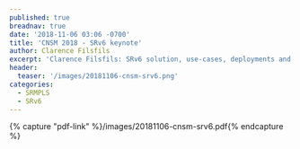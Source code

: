 ```yaml
---
published: true
breadnav: true
date: '2018-11-06 03:06 -0700'
title: 'CNSM 2018 - SRv6 keynote'
author: Clarence Filsfils
excerpt: 'Clarence Filsfils: SRv6 solution, use-cases, deployments and research opportunities'
header:
  teaser: '/images/20181106-cnsm-srv6.png'
categories:
  - SRMPLS
  - SRv6
---    
```


{% capture "pdf-link" %}/images/20181106-cnsm-srv6.pdf{% endcapture %}


<script src="{{ '/assets/js/pdfobject.min.js' | relative_url }}"></script>

<div class="fitvidsignore" id="pdf"></div>

<script>PDFObject.embed(" {{ pdf-link }} ", "#pdf", {height: "21.5em", width: "31.3em"});</script>
